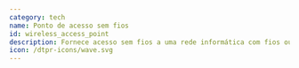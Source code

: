 ```yaml
---
category: tech
name: Ponto de acesso sem fios
id: wireless_access_point
description: Fornece acesso sem fios a uma rede informática com fios ou à Internet.
icon: /dtpr-icons/wave.svg
---
```

